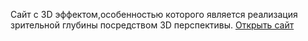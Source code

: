 Сайт с 3D эффектом,особенностью которого является реализация зрительной глубины посредством 3D перспективы.
<a href="https://valerii-a.github.io/Parallax/" >
      Открыть сайт
          </a>
